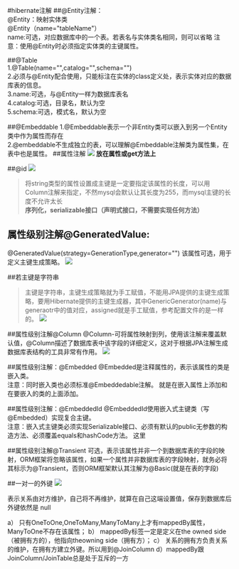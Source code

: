 #hibernate注解
##@Entity注解：<br>
@Entity：映射实体类<br>
@Entity（name="tableName"）<br>
name:可选，对应数据库中的一个表。若表名与实体类名相同，则可以省略
注意：使用@Entity时必须指定实体类的主键属性。

##@Table<br>
1.@Table(name="",catalog="",schema="")<br>
2.必须与@Entity配合使用，只能标注在实体的class定义处，表示实体对应的数据库表的信息。<br>
3.name:可选，与@Entity一样为数据库表名<br>
4.catalog:可选，目录名，默认为空<br>
5.schema:可选，模式名，默认为空

##@Embeddable
1.@Embeddable表示一个非Entity类可以嵌入到另一个Entity类中作为属性而存在<br>
2.@embeddable不生成独立的表，可以理解@Embeddable注解类为属性集，在表中也是属性。
##属性注解
![](http://img.mukewang.com/56e167e20001682812800720.jpg)
**放在属性或get方法上**

##@id
![](http://img.mukewang.com/577f64dc00019b3c12800720.jpg)
>将string类型的属性设置成主键是一定要指定该属性的长度，可以用Column注解来指定，不然mysql会默认让其长度为255，而mysql主键的长度不允许太长<br>
**序列化，serializable接口（声明式接口，不需要实现任何方法）**
## 属性级别注解@GeneratedValue:
@GeneratedValue(strategy=GenerationType,generator="")
该属性可选，用于定义主键生成策略。
![](http://img.mukewang.com/5782f45d000124ab12800720.jpg)

##若主键是字符串
>主键是字符串，主键生成策略就为手工赋值，不能用JPA提供的主键生成策略，要用Hibernate提供的主键生成器，其中GenericGenerator(name)与generaotr中的值对应，assigned就是手工赋值，参考配置文件的是一样的。
>![](http://img.mukewang.com/56e57814000164c412800720.jpg)


##属性级别注解@Column
@Column-可将属性映射到列，使用该注解来覆盖默认值，@Column描述了数据库表中该字段的详细定义，这对于根据JPA注解生成数据库表结构的工具非常有作用。
![](http://img.mukewang.com/5782f807000131f512800720.jpg)

##属性级别注解：@Embedded
@Embedded是注释属性的，表示该属性的类是嵌入类。<br>
注意：同时嵌入类也必须标准@Embeddedable注解。
就是在嵌入属性上添加和在要嵌入的类的上面添加。

##属性级别注解：@EmbeddedId
@EmbeddedId使用嵌入式主键类（写@Embedded）实现复合主键。<br>
注意：嵌入式主键类必须实现Serializable接口、必须有默认的public无参数的构造方法、必须覆盖equals和hashCode方法。
这里

##属性级别注解@Transient
可选，表示该属性并非一个到数据库表的字段的映射，ORM框架将忽略该属性，如果一个属性并非数据库表的字段映射，就务必将其标示为@Transient，否则ORM框架默认其注解为@Basic(就是在表的字段)

##一对一的外键
![](http://img.mukewang.com/56e170ee0001c20f12800720.jpg)

表示关系由对方维护，自己将不再维护，就算在自己这端设置值，保存到数据库后外键依然是 null

a） 只有OneToOne,OneToMany,ManyToMany上才有mappedBy属性，ManyToOne不存在该属性；
b） mappedBy标签一定是定义在the owned side（被拥有方的），他指向theowning side（拥有方）；
c） 关系的拥有方负责关系的维护，在拥有方建立外键。所以用到@JoinColumn
d）mappedBy跟JoinColumn/JoinTable总是处于互斥的一方